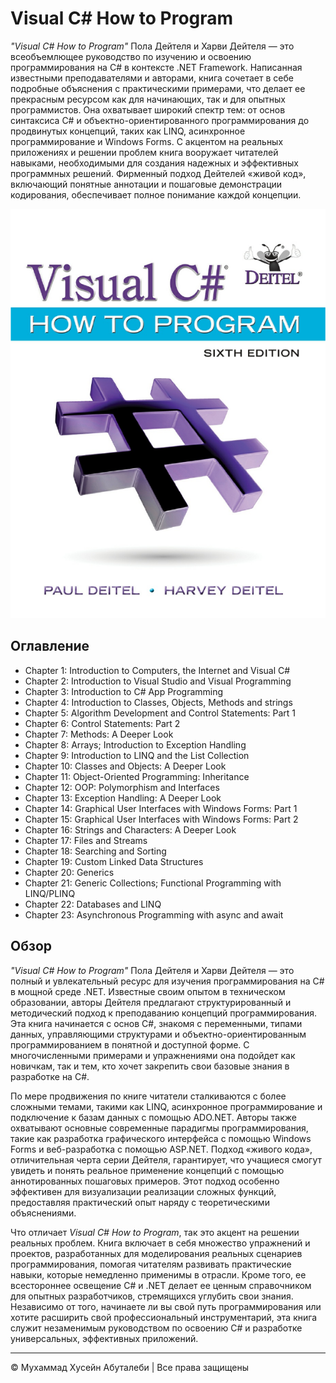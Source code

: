 <!-- ©©©©©©©©©©©©©©©©©©©©©©©© All Rights Are Reserved By Muhammad Husain Abootalebi ©©©©©©©©©©©©©©©©©©©©©©©©©©©©©©©©©© -->

# Visual C# How to Program

*"Visual C# How to Program"* Пола Дейтеля и Харви Дейтеля — это всеобъемлющее руководство по изучению и освоению программирования на C# в контексте .NET Framework. Написанная известными преподавателями и авторами, книга сочетает в себе подробные объяснения с практическими примерами, что делает ее прекрасным ресурсом как для начинающих, так и для опытных программистов. Она охватывает широкий спектр тем: от основ синтаксиса C# и объектно-ориентированного программирования до продвинутых концепций, таких как LINQ, асинхронное программирование и Windows Forms. С акцентом на реальных приложениях и решении проблем книга вооружает читателей навыками, необходимыми для создания надежных и эффективных программных решений. Фирменный подход Дейтелей «живой код», включающий понятные аннотации и пошаговые демонстрации кодирования, обеспечивает полное понимание каждой концепции.

![Visual C Sharp How to Program](../../assets/Books/Book%20Covers/1%20-%201%20-%20Visual%20C%20Sharp%20How%20to%20Program.webp)

## Оглавление

- Chapter 1: Introduction to Computers, the Internet and Visual C#
- Chapter 2: Introduction to Visual Studio and Visual Programming
- Chapter 3: Introduction to C# App Programming
- Chapter 4: Introduction to Classes, Objects, Methods and strings
- Chapter 5: Algorithm Development and Control Statements: Part 1
- Chapter 6: Control Statements: Part 2
- Chapter 7: Methods: A Deeper Look
- Chapter 8: Arrays; Introduction to Exception Handling
- Chapter 9: Introduction to LINQ and the List Collection
- Chapter 10: Classes and Objects: A Deeper Look
- Chapter 11: Object-Oriented Programming: Inheritance
- Chapter 12: OOP: Polymorphism and Interfaces
- Chapter 13: Exception Handling: A Deeper Look
- Chapter 14: Graphical User Interfaces with Windows Forms: Part 1
- Chapter 15: Graphical User Interfaces with Windows Forms: Part 2
- Chapter 16: Strings and Characters: A Deeper Look
- Chapter 17: Files and Streams
- Chapter 18: Searching and Sorting
- Chapter 19: Custom Linked Data Structures
- Chapter 20: Generics
- Chapter 21: Generic Collections; Functional Programming with LINQ/PLINQ
- Chapter 22: Databases and LINQ
- Chapter 23: Asynchronous Programming with async and await

## Обзор

*"Visual C# How to Program"* Пола Дейтеля и Харви Дейтеля — это полный и увлекательный ресурс для изучения программирования на C# в мощной среде .NET. Известные своим опытом в техническом образовании, авторы Дейтеля предлагают структурированный и методический подход к преподаванию концепций программирования. Эта книга начинается с основ C#, знакомя с переменными, типами данных, управляющими структурами и объектно-ориентированным программированием в понятной и доступной форме. С многочисленными примерами и упражнениями она подойдет как новичкам, так и тем, кто хочет закрепить свои базовые знания в разработке на C#.

По мере продвижения по книге читатели сталкиваются с более сложными темами, такими как LINQ, асинхронное программирование и подключение к базам данных с помощью ADO.NET. Авторы также охватывают основные современные парадигмы программирования, такие как разработка графического интерфейса с помощью Windows Forms и веб-разработка с помощью ASP.NET. Подход «живого кода», отличительная черта серии Дейтеля, гарантирует, что учащиеся смогут увидеть и понять реальное применение концепций с помощью аннотированных пошаговых примеров. Этот подход особенно эффективен для визуализации реализации сложных функций, предоставляя практический опыт наряду с теоретическими объяснениями.

Что отличает *Visual C# How to Program*, так это акцент на решении реальных проблем. Книга включает в себя множество упражнений и проектов, разработанных для моделирования реальных сценариев программирования, помогая читателям развивать практические навыки, которые немедленно применимы в отрасли. Кроме того, ее всестороннее освещение C# и .NET делает ее ценным справочником для опытных разработчиков, стремящихся углубить свои знания. Независимо от того, начинаете ли вы свой путь программирования или хотите расширить свой профессиональный инструментарий, эта книга служит незаменимым руководством по освоению C# и разработке универсальных, эффективных приложений.

---

© Мухаммад Хусейн Абуталеби | Все права защищены

<!-- ©©©©©©©©©©©©©©©©©©©©©©©© All Rights Are Reserved By Muhammad Husain Abootalebi ©©©©©©©©©©©©©©©©©©©©©©©©©©©©©©©©©© -->

